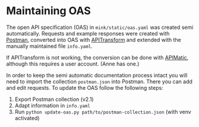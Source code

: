# Maintaining OAS

The open API specification (OAS) in `mink/static/oas.yaml` was created semi automatically.
Requests and example responses were created with [Postman](https://www.postman.com/),
converted into OAS with [APITransform](https://apitransform.com/convert/) and extended with the manually maintained
file `info.yaml`.

If APITransform is not working, the conversion can be done with
[APIMatic](https://www.apimatic.io/dashboard?modal=transform), although this requires a user account. (Anne has one.)

In order to keep the semi automatic documentation process intact you will need to import the collection `postman.json` 
into Postman. There you can add and edit requests. To update the OAS follow the following steps:

1. Export Postman collection (v2.1)
2. Adapt information in `info.yaml`
3. Run `python update-oas.py path/to/postman-collection.json` (with venv activated)
